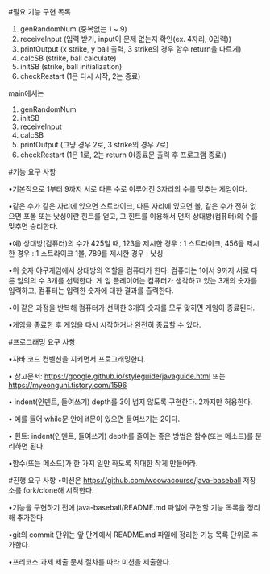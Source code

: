 #필요 기능 구현 목록
1. genRandomNum (중복없는 1 ~ 9)
2. receiveInput (입력 받기, input이 문제 없는지 확인(ex. 4자리, 0입력))
3. printOutput (x strike, y ball 출력, 3 strike의 경우 함수 return을 다르게)
4. calcSB (strike, ball calculate)
5. initSB (strike, ball initialization)
6. checkRestart (1은 다시 시작, 2는 종료)

main에서는 
1. genRandomNum
2. initSB
3. receiveInput
4. calcSB
5. printOutput (그냥 경우 2로, 3 strike의 경우 7로)
6. checkRestart (1은 1로, 2는 return 0(종료문 출력 후 프로그램 종료))



#기능 요구 사항

•기본적으로 1부터 9까지 서로 다른 수로 이루어진 3자리의 수를 맞추는 게임이다.

•같은 수가 같은 자리에 있으면 스트라이크, 다른 자리에 있으면 볼, 같은 수가 전혀 없으면 포볼 또는 낫싱이란 힌트를 얻고, 그 힌트를 이용해서 먼저 상대방(컴퓨터)의 수를 맞추면 승리한다.

 •예) 상대방(컴퓨터)의 수가 425일 때, 123을 제시한 경우 : 1 스트라이크, 456을 제시한 경우 : 1 스트라이크 1볼, 789를 제시한 경우 : 낫싱
 
•위 숫자 야구게임에서 상대방의 역할을 컴퓨터가 한다. 컴퓨터는 1에서 9까지 서로 다른 임의의 수 3개를 선택한다. 게 임 플레이어는 컴퓨터가 생각하고 있는 3개의 숫자를 입력하고, 컴퓨터는 입력한 숫자에 대한 결과를 출력한다.

•이 같은 과정을 반복해 컴퓨터가 선택한 3개의 숫자를 모두 맞히면 게임이 종료된다.

•게임을 종료한 후 게임을 다시 시작하거나 완전히 종료할 수 있다.

#프로그래밍 요구 사항

•자바 코드 컨벤션을 지키면서 프로그래밍한다.

• 참고문서: https://google.github.io/styleguide/javaguide.html 또는 https://myeonguni.tistory.com/1596

• indent(인덴트, 들여쓰기) depth를 3이 넘지 않도록 구현한다. 2까지만 허용한다.

• 예를 들어 while문 안에 if문이 있으면 들여쓰기는 2이다.

• 힌트: indent(인덴트, 들여쓰기) depth를 줄이는 좋은 방법은 함수(또는 메소드)를 분리하면 된다.

•함수(또는 메소드)가 한 가지 일만 하도록 최대한 작게 만들어라.


#진행 요구 사항
•미션은 https://github.com/woowacourse/java-baseball 저장소를 fork/clone해 시작한다.

•기능을 구현하기 전에 java-baseball/README.md 파일에 구현할 기능 목록을 정리해 추가한다.

•git의 commit 단위는 앞 단계에서 README.md 파일에 정리한 기능 목록 단위로 추가한다.

•프리코스 과제 제출 문서 절차를 따라 미션을 제출한다.
